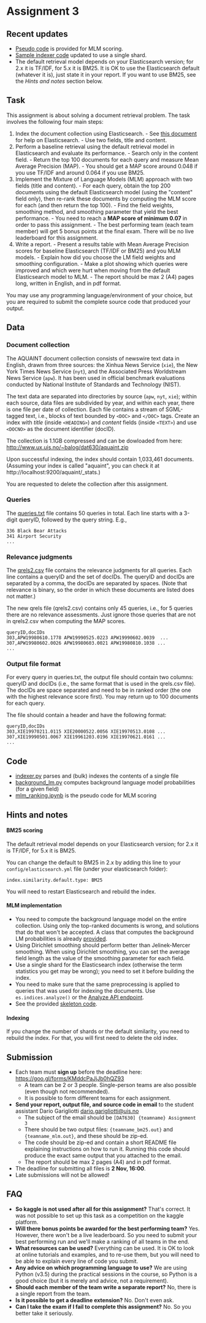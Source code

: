 # Assignment 3

## Recent updates

  - [Pseudo code](code/mlm_ranking.ipynb) is provided for MLM scoring.
  - [Sample indexer code](code/indexer.py) updated to use a single shard.
  - The default retrieval model depends on your Elasticsearch version; for 2.x it is TF/IDF, for 5.x it is BM25. It is OK to use the Elasticsearch default (whatever it is), just state it in your report. If you want to use BM25, see the *Hints and notes* section below.


## Task

This assignment is about solving a document retrieval problem.
The task involves the following four main steps:

  1. Index the document collection using Elasticsearch.
    - See [this document](../Elasticsearch.md) for help on Elasticsearch.
    - Use two fields, title and content.
  2. Perform a baseline retrieval using the default retrieval model in Elasticsearch and evaluate its performance.
    - Search only in the content field.
    - Return the top 100 documents for each query and measure Mean Average Precision (MAP).
    - You should get a MAP score around 0.048 if you use TF/IDF and around 0.064 if you use BM25.
  3. Implement the Mixture of Language Models (MLM) approach with two fields (title and content).
    - For each query, obtain the top 200 documents using the default Elasticsearch model (using the "content" field only), then re-rank these documents by computing the MLM score for each (and then return the top 100).
    - Find the field weights, smoothing method, and smoothing parameter that yield the best performance.
    - You need to reach a **MAP score of minimum 0.07** in order to pass this assignment.
    - The best performing team (each team member) will get 5 bonus points at the final exam. There will be no live leaderboard for this assignment.
  4. Write a report.
    - Present a results table with Mean Average Precision scores for baseline Elasticsearch (TF/IDF or BM25) and you MLM models.
    - Explain how did you choose the LM field weights and smoothing configuration.
    - Make a plot showing which queries were improved and which were hurt when moving from the default Elasticsearch model to MLM.
    - The report should be max 2 (A4) pages long, written in English, and in pdf format.

You may use any programming language/environment of your choice, but you are required to submit the complete source code that produced your output.


## Data

### Document collection

The AQUAINT document collection consists of newswire text data in English, drawn from three sources: the Xinhua News Service (`xie`), the New York Times News Service (`nyt`), and the Associated Press Worldstream News Service (`apw`). It has been used in official benchmark evaluations conducted by National Institute of Standards and Technology (NIST).

The text data are separated into directories by source (`apw`, `nyt`, `xie`); within each source, data files are subdivided by year, and within each year, there is one file per date of collection. Each file contains a stream of SGML-tagged text, i.e., blocks of text bounded by `<DOC>` and `</DOC>` tags.  Create an index with *title* (inside `<HEADING>`) and *content* fields (inside `<TEXT>`) and use `<DOCNO>` as the document identifier (docID).

The collection is 1.1GB compressed and can be dowloaded from here: http://www.ux.uis.no/~balog/dat630/aquaint.zip

Upon successful indexing, the index should contain 1,033,461 documents. (Assuming your index is called "aquaint", you can check it at http://localhost:9200/aquaint/_stats.)

You are requested to delete the collection after this assignment.


### Queries

The [queries.txt](data/queries.txt) file contains 50 queries in total.  Each line starts with a 3-digit queryID, followed by the query string.  E.g.,

```
336 Black Bear Attacks
341 Airport Security
...
```


### Relevance judgments

The [qrels2.csv](data/qrels2.csv) file contains the relevance judgments for all queries. Each line contains a queryID and the set of docIDs. The queryID and docIDs are separated by a comma, the docIDs are separated by spaces. (Note that relevance is binary, so the order in which these documents are listed does not matter.)

The new qrels file (qrels2.csv) contains only 45 queries, i.e., for 5 queries there are no relevance assessments. Just ignore those queries that are not in qrels2.csv when computing the MAP scores.

```
queryID,docIDs
303,APW19980610.1778 APW19990525.0223 APW19990602.0039  ...
307,APW19980602.0026 APW19980603.0021 APW19980810.1038 ...
...
```


### Output file format

For every query in queries.txt, the output file should contain two columns: queryID and docIDs (i.e., the same format that is used in the qrels.csv file).  The docIDs are space separated and need to be in ranked order (the one with the highest relevance score first).  You may return up to 100 documents for each query.

The file should contain a header and have the following format:

```
queryID,docIDs
303,XIE19970211.0115 XIE20000522.0056 XIE19970513.0108 ...
307,XIE19990501.0067 XIE19961203.0196 XIE19970621.0161 ...
...
```


## Code

  - [indexer.py](code/indexer.py) parses and (bulk) indexes the contents of a single file
  - [background_lm.py](code/background_lm.py) computes background language model probabilities (for a given field)
  - [mlm_ranking.ipynb](code/mlm_ranking.ipynb) is the pseudo code for MLM scoring


## Hints and notes

#### BM25 scoring

The default retrieval model depends on your Elasticsearch version; for 2.x it is TF/IDF, for 5.x it is BM25.  

You can change the default to BM25 in 2.x by adding this line to your `config/elasticsearch.yml` file (under your elasticsearch folder):

```
index.similarity.default.type: BM25
```

You will need to restart Elasticsearch and rebuild the index.

#### MLM implementation

  - You need to compute the background language model on the entire collection. Using only the top-ranked documents is wrong, and solutions that do that won't be accepted. A class that computes the background LM probabilities is already [provided](code/background_lm.py).
  - Using Dirichlet smoothing should perform better than Jelinek-Mercer smoothing. When using Dirichlet smoothing, you can set the average field length as the value of the smoothing parameter for each field.
  - Use a single shard for the Elasticsearch index (otherwise the term statistics you get may be wrong); you need to set it before building the index.
  - You need to make sure that the same preprocessing is applied to queries that was used for indexing the documents.  Use `es.indices.analyze()` or the [Analyze API endpoint](https://www.elastic.co/guide/en/elasticsearch/reference/2.4/indices-analyze.html).
  - See the provided [skeleton code](code/mlm_ranking.ipynb).

#### Indexing

If you change the number of shards or the default similarity, you need to rebuild the index.  For that, you will first need to delete the old index.


## Submission

  * Each team must **sign up** before the deadline here: https://goo.gl/forms/KMddcPaJjJb0hQZ93
    - A team can be 2 or 3 people. Single-person teams are also possible (even though not recommended).
    - It is possible to form different teams for each assignment.
  * **Send your report, output file, and source code in email** to the student assistant Darío Garigliotti <dario.garigliotti@uis.no>
    - The subject of the email should be `[DAT630] {teamname} Assignment 3`
    - There should be two output files: `{teamname_bm25.out}` and `{teamname_mlm.out}`, and these should be zip-ed.
    - The code should be zip-ed and contain a short README file explaining instructions on how to run it. Running this code should produce the exact same output that you attached to the email.
    - The report should be max 2 pages (A4) and in pdf format.
  * The deadline for submitting all files is **2 Nov, 16:00**.
  * Late submissions will not be allowed!


## FAQ

  - **So kaggle is not used after all for this assignment?**
  That's correct. It was not possible to set up this task as a competition on the kaggle platform.
  - **Will there bonus points be awarded for the best performing team?** Yes. However, there won't be a live leaderboard. So you need to submit your best performing run and we'll make a ranking of all teams in the end.
  - **What resources can be used?**
  Everything can be used. It is OK to look at online tutorials and examples, and to re-use them, but you will need to be able to explain every line of code you submit.
  - **Any advice on which programming language to use?** We are using Python (v3.5) during the practical sessions in the course, so Python is a good choice (but it is merely and advice, not a requirement).
  - **Should each member of the team write a separate report?** No, there is a single report from the team.
  - **Is it possible to get a deadline extension?**
  No. Don't even ask.
  - **Can I take the exam if I fail to complete this assignment?**
  No. So you better take it seriously.
